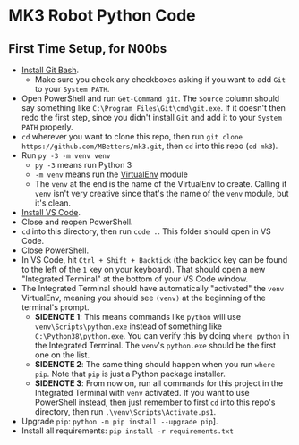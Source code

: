 # MK3 Robot Python Code

## First Time Setup, for N00bs

- [Install Git Bash](https://git-scm.com/downloadshttps://git-scm.com/downloads).
  - Make sure you check any checkboxes asking if you want to add `Git` to your `System PATH`.
- Open PowerShell and run `Get-Command git`. The `Source` column should say something like `C:\Program Files\Git\cmd\git.exe`. If it doesn't then redo the first step, since you didn't install `Git` and add it to your `System PATH` properly.
- `cd` wherever you want to clone this repo, then run `git clone https://github.com/MBetters/mk3.git`, then `cd` into this repo (`cd mk3`).
- Run `py -3 -m venv venv`
  - `py -3` means run Python 3
  - `-m venv` means run the [VirtualEnv](https://docs.python.org/3.8/library/venv.html) module
  - The `venv` at the end is the name of the VirtualEnv to create. Calling it `venv` isn't very creative since that's the name of the `venv` module, but it's clean.
- [Install VS Code](https://code.visualstudio.com/download).
- Close and reopen PowerShell.
- `cd` into this directory, then run `code .`. This folder should open in VS Code.
- Close PowerShell.
- In VS Code, hit `Ctrl + Shift + Backtick` (the backtick key can be found to the left of the `1` key on your keyboard). That should open a new "Integrated Terminal" at the bottom of your VS Code window.
- The Integrated Terminal should have automatically "activated" the `venv` VirtualEnv, meaning you should see `(venv)` at the beginning of the terminal's prompt.
  - **SIDENOTE 1**: This means commands like `python` will use `venv\Scripts\python.exe` instead of something like `C:\Python38\python.exe`. You can verify this by doing `where python` in the Integrated Terminal. The `venv`'s `python.exe` should be the first one on the list.
  - **SIDENOTE 2**: The same thing should happen when you run `where pip`. Note that `pip` is just a Python package installer.
  - **SIDENOTE 3**: From now on, run all commands for this project in the Integrated Terminal with `venv` activated. If you want to use PowerShell instead, then just remember to first `cd` into this repo's directory, then run `.\venv\Scripts\Activate.ps1`.
- Upgrade `pip`: `python -m pip install --upgrade pip`].
- Install all requirements: `pip install -r requirements.txt`
